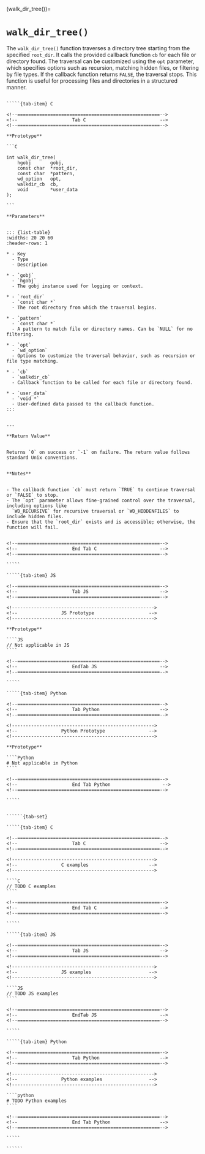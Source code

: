 <!-- ============================================================== -->
(walk_dir_tree())=
# `walk_dir_tree()`
<!-- ============================================================== -->


The `walk_dir_tree()` function traverses a directory tree starting from the specified `root_dir`. 
It calls the provided callback function `cb` for each file or directory found. The traversal can 
be customized using the `opt` parameter, which specifies options such as recursion, matching 
hidden files, or filtering by file types. If the callback function returns `FALSE`, the traversal 
stops. This function is useful for processing files and directories in a structured manner.


<!------------------------------------------------------------>
<!--                    Prototypes                          -->
<!------------------------------------------------------------>

``````{tab-set}

`````{tab-item} C

<!--====================================================-->
<!--                    Tab C                           -->
<!--====================================================-->

**Prototype**

```C

int walk_dir_tree(
    hgobj       gobj,
    const char  *root_dir,
    const char  *pattern,
    wd_option   opt,
    walkdir_cb  cb,
    void        *user_data
);

```

**Parameters**


::: {list-table}
:widths: 20 20 60
:header-rows: 1

* - Key
  - Type
  - Description

* - `gobj`
  - `hgobj`
  - The gobj instance used for logging or context.

* - `root_dir`
  - `const char *`
  - The root directory from which the traversal begins.

* - `pattern`
  - `const char *`
  - A pattern to match file or directory names. Can be `NULL` for no filtering.

* - `opt`
  - `wd_option`
  - Options to customize the traversal behavior, such as recursion or file type matching.

* - `cb`
  - `walkdir_cb`
  - Callback function to be called for each file or directory found.

* - `user_data`
  - `void *`
  - User-defined data passed to the callback function.
:::


---

**Return Value**


Returns `0` on success or `-1` on failure. The return value follows standard Unix conventions.


**Notes**


- The callback function `cb` must return `TRUE` to continue traversal or `FALSE` to stop.
- The `opt` parameter allows fine-grained control over the traversal, including options like 
  `WD_RECURSIVE` for recursive traversal or `WD_HIDDENFILES` to include hidden files.
- Ensure that the `root_dir` exists and is accessible; otherwise, the function will fail.


<!--====================================================-->
<!--                    End Tab C                       -->
<!--====================================================-->

`````

`````{tab-item} JS

<!--====================================================-->
<!--                    Tab JS                          -->
<!--====================================================-->

<!---------------------------------------------------->
<!--                JS Prototype                    -->
<!---------------------------------------------------->

**Prototype**

````JS
// Not applicable in JS
````

<!--====================================================-->
<!--                    EndTab JS                       -->
<!--====================================================-->

`````

`````{tab-item} Python

<!--====================================================-->
<!--                    Tab Python                      -->
<!--====================================================-->

<!---------------------------------------------------->
<!--                Python Prototype                -->
<!---------------------------------------------------->

**Prototype**

````Python
# Not applicable in Python
````

<!--====================================================-->
<!--                    End Tab Python                   -->
<!--====================================================-->

`````

``````

<!------------------------------------------------------------>
<!--                    Examples                            -->
<!------------------------------------------------------------>

```````{dropdown} Examples

``````{tab-set}

`````{tab-item} C

<!--====================================================-->
<!--                    Tab C                           -->
<!--====================================================-->

<!---------------------------------------------------->
<!--                C examples                      -->
<!---------------------------------------------------->

````C
// TODO C examples
````

<!--====================================================-->
<!--                    End Tab C                       -->
<!--====================================================-->

`````

`````{tab-item} JS

<!--====================================================-->
<!--                    Tab JS                          -->
<!--====================================================-->

<!---------------------------------------------------->
<!--                JS examples                     -->
<!---------------------------------------------------->

````JS
// TODO JS examples
````

<!--====================================================-->
<!--                    EndTab JS                       -->
<!--====================================================-->

`````

`````{tab-item} Python

<!--====================================================-->
<!--                    Tab Python                      -->
<!--====================================================-->

<!---------------------------------------------------->
<!--                Python examples                 -->
<!---------------------------------------------------->

````python
# TODO Python examples
````

<!--====================================================-->
<!--                    End Tab Python                  -->
<!--====================================================-->

`````

``````

```````

